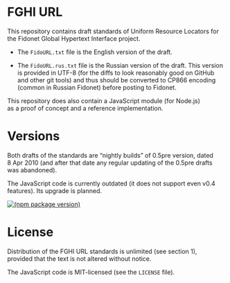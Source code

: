 # FGHI URL

This repository contains draft standards of Uniform Resource Locators for the Fidonet Global Hypertext Interface project.

* The `FidoURL.txt` file is the English version of the draft.

* The `FidoURL.rus.txt` file is the Russian version of the draft. This version is provided in UTF-8 (for the diffs to look reasonably good on GitHub and other git tools) and thus should be converted to CP866 encoding (common in Russian Fidonet) before posting to Fidonet.

This repository does also contain a JavaScript module (for Node.js) as a proof of concept and a reference implementation.

# Versions

Both drafts of the standards are “nightly builds” of 0.5pre version, dated 8 Apr 2010 (and after that date any regular updating of the 0.5pre drafts was abandoned).

The JavaScript code is currently outdated (it does not support even v0.4 features). Its upgrade is planned.

[![(npm package version)](https://badge.fury.io/js/fghi-url.png)](https://npmjs.org/package/fghi-url)

# License

Distribution of the FGHI URL standards is unlimited (see section 1), provided that the text is not altered without notice.

The JavaScript code is MIT-licensed (see the `LICENSE` file).